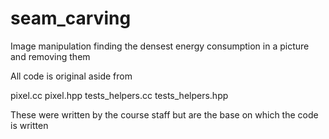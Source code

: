 # seam_carving
Image manipulation finding the densest energy consumption in a picture and removing them 

All code is original aside from 

pixel.cc
pixel.hpp
tests_helpers.cc
tests_helpers.hpp

These were written by the course staff but are the base on which the code is written 

